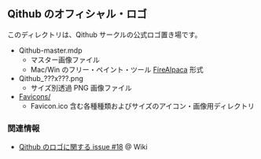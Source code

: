 ## Qithub のオフィシャル・ロゴ

このディレクトリは、Qithub サークルの公式ロゴ置き場です。

- Qithub-master.mdp
    - マスター画像ファイル
    - Mac/Win のフリー・ペイント・ツール [FireAlpaca](http://firealpaca.com/ja/) 形式
- Qithub_???x???.png
    - サイズ別透過 PNG 画像ファイル
- [Favicons/](./favicons/)
    - Favicon.ico 含む各種種類およびサイズのアイコン・画像用ディレクトリ

### 関連情報

- [Qithub のロゴに関する issue #18](https://github.com/Qithub-BOT/Qithub-ORG/wiki/%E4%BC%81%E7%94%BB#qithub%E3%81%AE%E3%83%AD%E3%82%B4%E3%82%84%E3%82%AD%E3%83%A3%E3%83%A9%E3%82%AF%E3%82%BF%E3%83%BC%E5%8B%9F%E9%9B%86-items-18) @ Wiki
